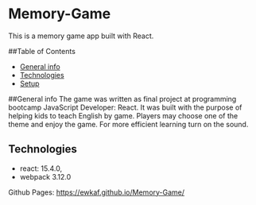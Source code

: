 # Memory-Game
This is a memory game app built with React.

##Table of Contents
* [General info](#general-info)
* [Technologies](#technologies)
* [Setup](#setup)

##General info
The game was written as final project at programming bootcamp JavaScript Developer: React.
It was built with the purpose of helping kids to teach English by game. Players may choose one of the theme and enjoy the game. For more efficient learning turn on the sound.

## Technologies
* react: 15.4.0,
* webpack 3.12.0

Github Pages: https://ewkaf.github.io/Memory-Game/
